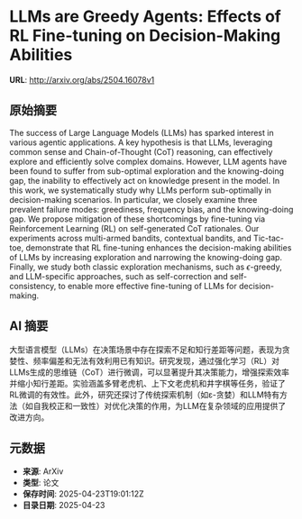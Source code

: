 # LLMs are Greedy Agents: Effects of RL Fine-tuning on Decision-Making Abilities

**URL**: http://arxiv.org/abs/2504.16078v1

## 原始摘要

The success of Large Language Models (LLMs) has sparked interest in various
agentic applications. A key hypothesis is that LLMs, leveraging common sense
and Chain-of-Thought (CoT) reasoning, can effectively explore and efficiently
solve complex domains. However, LLM agents have been found to suffer from
sub-optimal exploration and the knowing-doing gap, the inability to effectively
act on knowledge present in the model. In this work, we systematically study
why LLMs perform sub-optimally in decision-making scenarios. In particular, we
closely examine three prevalent failure modes: greediness, frequency bias, and
the knowing-doing gap. We propose mitigation of these shortcomings by
fine-tuning via Reinforcement Learning (RL) on self-generated CoT rationales.
Our experiments across multi-armed bandits, contextual bandits, and
Tic-tac-toe, demonstrate that RL fine-tuning enhances the decision-making
abilities of LLMs by increasing exploration and narrowing the knowing-doing
gap. Finally, we study both classic exploration mechanisms, such as
$\epsilon$-greedy, and LLM-specific approaches, such as self-correction and
self-consistency, to enable more effective fine-tuning of LLMs for
decision-making.


## AI 摘要

大型语言模型（LLMs）在决策场景中存在探索不足和知行差距等问题，表现为贪婪性、频率偏差和无法有效利用已有知识。研究发现，通过强化学习（RL）对LLMs生成的思维链（CoT）进行微调，可以显著提升其决策能力，增强探索效率并缩小知行差距。实验涵盖多臂老虎机、上下文老虎机和井字棋等任务，验证了RL微调的有效性。此外，研究还探讨了传统探索机制（如ε-贪婪）和LLM特有方法（如自我校正和一致性）对优化决策的作用，为LLM在复杂领域的应用提供了改进方向。

## 元数据

- **来源**: ArXiv
- **类型**: 论文
- **保存时间**: 2025-04-23T19:01:12Z
- **目录日期**: 2025-04-23
